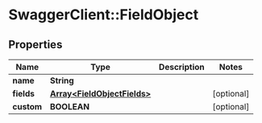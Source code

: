 # SwaggerClient::FieldObject

## Properties
Name | Type | Description | Notes
------------ | ------------- | ------------- | -------------
**name** | **String** |  | 
**fields** | [**Array&lt;FieldObjectFields&gt;**](FieldObjectFields.md) |  | [optional] 
**custom** | **BOOLEAN** |  | [optional] 


